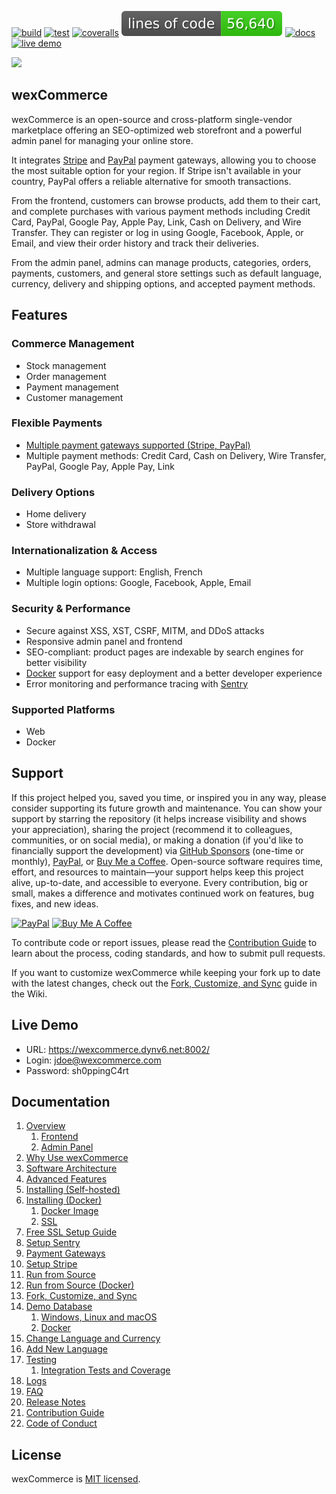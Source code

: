 [![build](https://github.com/aelassas/wexcommerce/actions/workflows/build.yml/badge.svg)](https://github.com/aelassas/wexcommerce/actions/workflows/build.yml) [![test](https://github.com/aelassas/wexcommerce/actions/workflows/test.yml/badge.svg)](https://github.com/aelassas/wexcommerce/actions/workflows/test.yml) [![coveralls](https://coveralls.io/repos/github/aelassas/wexcommerce/badge.svg?branch=main&t=1)](https://coveralls.io/github/aelassas/wexcommerce?branch=main) [![loc](https://raw.githubusercontent.com/aelassas/wexcommerce/refs/heads/loc/badge.svg)](https://github.com/aelassas/wexcommerce/actions/workflows/loc.yml) [![docs](https://img.shields.io/badge/docs-wiki-brightgreen)](https://github.com/aelassas/wexcommerce/wiki) [![live demo](https://img.shields.io/badge/live-demo-brightgreen)](https://wexcommerce.dynv6.net:8002/)

<!--
[![tested with jest](https://img.shields.io/badge/tested_with-jest-brightgreen?logo=jest)](https://github.com/jestjs/jest)
[![docs](https://img.shields.io/badge/docs-wiki-brightgreen)](https://github.com/aelassas/wexcommerce/wiki)
[![live demo](https://img.shields.io/badge/live-demo-brightgreen)](https://wexcommerce.dynv6.net:8002/)
[![loc](https://raw.githubusercontent.com/aelassas/wexcommerce/refs/heads/loc/badge.svg)](https://github.com/aelassas/wexcommerce/actions/workflows/loc.yml)
[![PRs welcome](https://img.shields.io/badge/PRs-welcome-brightgreen.svg)](https://github.com/aelassas/wexcommerce/pulls)
[![codecov](https://codecov.io/gh/aelassas/wexcommerce/graph/badge.svg?token=ZNW4QHSFPH)](https://codecov.io/gh/aelassas/wexcommerce)
[![codecov](https://img.shields.io/codecov/c/github/aelassas/wexcommerce?logo=codecov)](https://codecov.io/gh/aelassas/wexcommerce)
[![coveralls](https://coveralls.io/repos/github/aelassas/wexcommerce/badge.svg?branch=main)](https://coveralls.io/github/aelassas/wexcommerce?branch=main)
[![live demo](https://img.shields.io/badge/live-demo-brightgreen)](https://wexcommerce.dynv6.net:8002/)
[![open-vscode](https://img.shields.io/badge/open-vscode-1f425f.svg)](https://vscode.dev/github/aelassas/wexcommerce/)
[![PRs Welcome](https://img.shields.io/badge/PRs-welcome-brightgreen.svg)](https://github.com/aelassas/wexcommerce/blob/main/.github/CONTRIBUTING.md)

https://github.com/user-attachments/assets/1a4841cb-8e70-4ac2-974e-64774eb17371
-->

[![](https://wexcommerce.github.io/content/cover.png)](https://wexcommerce.dynv6.net:8002/home)

## wexCommerce

wexCommerce is an open-source and cross-platform single-vendor marketplace offering an SEO-optimized web storefront and a powerful admin panel for managing your online store.

It integrates [Stripe](https://stripe.com/global) and [PayPal](https://www.paypal.com/us/webapps/mpp/country-worldwide) payment gateways, allowing you to choose the most suitable option for your region. If Stripe isn't available in your country, PayPal offers a reliable alternative for smooth transactions.

From the frontend, customers can browse products, add them to their cart, and complete purchases with various payment methods including Credit Card, PayPal, Google Pay, Apple Pay, Link, Cash on Delivery, and Wire Transfer. They can register or log in using Google, Facebook, Apple, or Email, and view their order history and track their deliveries.

From the admin panel, admins can manage products, categories, orders, payments, customers, and general store settings such as default language, currency, delivery and shipping options, and accepted payment methods.

<!--
## Why Next.js?

Building a marketplace with Next.js provides a solid foundation for scaling your business. Focus on performance, security, and user experience while maintaining code quality and documentation. Regular updates and monitoring will ensure your platform remains competitive and reliable.

Next.js stands out as an excellent choice for marketplace development due to its:

- **Superior Performance**: Built-in optimizations for fast page loads and seamless user experiences
- **SEO Advantages**: Server-side rendering capabilities that ensure your products are discoverable
- **Scalability**: Enterprise-ready architecture that grows with your business
- **Rich Ecosystem**: Vast collection of libraries and tools for rapid development
- **Developer Experience**: Intuitive development workflow with hot reloading and automatic routing
-->

## Features

### Commerce Management
* Stock management
* Order management
* Payment management
* Customer management

### Flexible Payments
* [Multiple payment gateways supported (Stripe, PayPal)](https://github.com/aelassas/wexcommerce/wiki/Payment-Gateways)
* Multiple payment methods: Credit Card, Cash on Delivery, Wire Transfer, PayPal, Google Pay, Apple Pay, Link

### Delivery Options
* Home delivery
* Store withdrawal

### Internationalization & Access
* Multiple language support: English, French
* Multiple login options: Google, Facebook, Apple, Email

### Security & Performance
* Secure against XSS, XST, CSRF, MITM, and DDoS attacks
* Responsive admin panel and frontend
* SEO-compliant: product pages are indexable by search engines for better visibility
* [Docker](https://www.docker.com/) support for easy deployment and a better developer experience
* Error monitoring and performance tracing with [Sentry](https://github.com/aelassas/wexcommerce/wiki/Setup-Sentry)

### Supported Platforms
* Web
* Docker

## Support

If this project helped you, saved you time, or inspired you in any way, please consider supporting its future growth and maintenance. You can show your support by starring the repository (it helps increase visibility and shows your appreciation), sharing the project (recommend it to colleagues, communities, or on social media), or making a donation (if you'd like to financially support the development) via [GitHub Sponsors](https://github.com/sponsors/aelassas) (one-time or monthly), [PayPal](https://www.paypal.me/aelassaspp), or [Buy Me a Coffee](https://www.buymeacoffee.com/aelassas). Open-source software requires time, effort, and resources to maintain—your support helps keep this project alive, up-to-date, and accessible to everyone. Every contribution, big or small, makes a difference and motivates continued work on features, bug fixes, and new ideas.

<!--<a href="https://github.com/sponsors/aelassas"><img src="https://aelassas.github.io/content/github-sponsor-button.png" alt="GitHub" width="210"></a>-->
<a href="https://www.paypal.me/aelassaspp"><img src="https://aelassas.github.io/content/paypal-button-v2.png" alt="PayPal" width="208"></a>
<a href="https://www.buymeacoffee.com/aelassas"><img src="https://aelassas.github.io/content/bmc-button.png" alt="Buy Me A Coffee" width="160"></a>

To contribute code or report issues, please read the [Contribution Guide](https://github.com/aelassas/wexcommerce/blob/main/.github/CONTRIBUTING.md) to learn about the process, coding standards, and how to submit pull requests.

If you want to customize wexCommerce while keeping your fork up to date with the latest changes, check out the [Fork, Customize, and Sync](https://github.com/aelassas/wexcommerce/wiki/Fork,-Customize,-and-Sync) guide in the Wiki.

## Live Demo

* URL: https://wexcommerce.dynv6.net:8002/
* Login: jdoe@wexcommerce.com
* Password: sh0ppingC4rt

<!--
## Website Source Code (wexcommerce.github.io)

The source code for the official wexCommerce website is available here:

[https://github.com/wexcommerce/wexcommerce.github.io](https://github.com/wexcommerce/wexcommerce.github.io)

It features a clean landing page with multilingual support, dark mode, and SEO optimizations to help it reach users in different languages and regions.

The codebase follows the Separation of Concerns (SoC) principle, with a modular and maintainable architecture that aligns with the Single Responsibility Principle (SRP), modularity, and modern frontend best practices. It uses GitHub Actions for automatic builds and deployments.

⚡ **Ultra-fast performance**

The website loads in under 1.5 seconds on slow 4G with **0ms blocking**, **0 layout shift**, and a blazing **Speed Index of 0.8**.

Feel free to explore the code, suggest improvements, or use it as a template for your own landing page.
-->
## Documentation

1. [Overview](https://github.com/aelassas/wexcommerce/wiki/Overview)  
   1. [Frontend](https://github.com/aelassas/wexcommerce/wiki/Overview#frontend)  
   1. [Admin Panel](https://github.com/aelassas/wexcommerce/wiki/Overview#admin-panel)  
1. [Why Use wexCommerce](https://github.com/aelassas/wexcommerce/wiki/Why-Use-wexCommerce)  
1. [Software Architecture](https://github.com/aelassas/wexcommerce/wiki/Architecture)  
1. [Advanced Features](https://github.com/aelassas/wexcommerce/wiki/Advanced-Features)  
1. [Installing (Self-hosted)](https://github.com/aelassas/wexcommerce/wiki/Installing-(Self%E2%80%90hosted))  
1. [Installing (Docker)](https://github.com/aelassas/wexcommerce/wiki/Installing-(Docker))  
   1. [Docker Image](https://github.com/aelassas/wexcommerce/wiki/Installing-(Docker)#docker-image)  
   1. [SSL](https://github.com/aelassas/wexcommerce/wiki/Installing-(Docker)#ssl)  
1. [Free SSL Setup Guide](https://github.com/aelassas/wexcommerce/wiki/Free-SSL-Setup-Guide)
1. [Setup Sentry](https://github.com/aelassas/wexcommerce/wiki/Setup-Sentry)  
1. [Payment Gateways](https://github.com/aelassas/wexcommerce/wiki/Payment-Gateways)  
1. [Setup Stripe](https://github.com/aelassas/wexcommerce/wiki/Setup-Stripe)  
1. [Run from Source](https://github.com/aelassas/wexcommerce/wiki/Run-from-Source)  
1. [Run from Source (Docker)](https://github.com/aelassas/wexcommerce/wiki/Run-from-Source-(Docker))  
1. [Fork, Customize, and Sync](https://github.com/aelassas/wexcommerce/wiki/Fork,-Customize,-and-Sync)
1. [Demo Database](https://github.com/aelassas/wexcommerce/wiki/Demo-Database)  
   1. [Windows, Linux and macOS](https://github.com/aelassas/wexcommerce/wiki/Demo-Database#windows-linux-and-macos)  
   1. [Docker](https://github.com/aelassas/wexcommerce/wiki/Demo-Database#docker)  
1. [Change Language and Currency](https://github.com/aelassas/wexcommerce/wiki/Change-Language-and-Currency)  
1. [Add New Language](https://github.com/aelassas/wexcommerce/wiki/Add-New-Language)  
1. [Testing](https://github.com/aelassas/wexcommerce/wiki/Testing)  
   1. [Integration Tests and Coverage](https://github.com/aelassas/wexcommerce/wiki/Integration-Tests-and-Coverage)  
1. [Logs](https://github.com/aelassas/wexcommerce/wiki/Logs)  
1. [FAQ](https://github.com/aelassas/wexcommerce/wiki/FAQ)  
1. [Release Notes](https://github.com/aelassas/wexcommerce/blob/main/.github/RELEASES.md)  
1. [Contribution Guide](https://github.com/aelassas/wexcommerce/blob/main/.github/CONTRIBUTING.md)  
1. [Code of Conduct](https://github.com/aelassas/wexcommerce/blob/main/.github/CODE_OF_CONDUCT.md)

## License

wexCommerce is [MIT licensed](https://github.com/aelassas/wexcommerce/blob/main/LICENSE).
